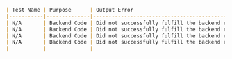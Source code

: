 ﻿```markdown
| Test Name | Purpose      | Output Error                                          | Source Code Error                                         | Changes Made                                                      |
|-----------|--------------|-------------------------------------------------------|-----------------------------------------------------------|-------------------------------------------------------------------|
| N/A       | Backend Code | Did not successfully fulfill the backend requirements | Buy function did not compare the proper values            | changed the index so that the value is being compared             |
| N/A       | Backend Code | Did not successfully fulfill the backend requirements | Sell function did not compare the proper values           | changed the index so that the value is being compared             |
| N/A       | Backend Code | Did not successfully fulfill the backend requirements | Buy function did not perform the proper value adjustments | changed the arithmetic to accurately calculate the new balance    |
| N/A       | Backend Code | Did not successfully fulfill the backend requirements | Sell function did not operate as it should have           | rewrote function to perform according to the guidelines specified |
|           |              |                                                       |                                                           |                                                                   |
```
